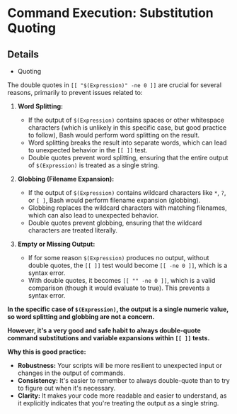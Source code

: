 # Command Execution: Substitution Quoting

## Details
- Quoting

The double quotes in `[[ "$(Expression)" -ne 0 ]]` are crucial for several reasons, primarily to prevent issues related to:

1.  **Word Splitting:**
    * If the output of `$(Expression)` contains spaces or other whitespace characters (which is unlikely in this specific case, but good practice to follow), Bash would perform word splitting on the result.
    * Word splitting breaks the result into separate words, which can lead to unexpected behavior in the `[[ ]]` test.
    * Double quotes prevent word splitting, ensuring that the entire output of `$(Expression)` is treated as a single string.

2.  **Globbing (Filename Expansion):**
    * If the output of `$(Expression)` contains wildcard characters like `*`, `?`, or `[ ]`, Bash would perform filename expansion (globbing).
    * Globbing replaces the wildcard characters with matching filenames, which can also lead to unexpected behavior.
    * Double quotes prevent globbing, ensuring that the wildcard characters are treated literally.

3.  **Empty or Missing Output:**
    * If for some reason `$(Expression)` produces no output, without double quotes, the `[[ ]]` test would become `[[ -ne 0 ]]`, which is a syntax error.
    * With double quotes, it becomes `[[ "" -ne 0 ]]`, which is a valid comparison (though it would evaluate to true). This prevents a syntax error.

**In the specific case of `$(Expression)`, the output is a single numeric value, so word splitting and globbing are not a concern.**

**However, it's a very good and safe habit to always double-quote command substitutions and variable expansions within `[[ ]]` tests.**

**Why this is good practice:**

* **Robustness:** Your scripts will be more resilient to unexpected input or changes in the output of commands.
* **Consistency:** It's easier to remember to always double-quote than to try to figure out when it's necessary.
* **Clarity:** It makes your code more readable and easier to understand, as it explicitly indicates that you're treating the output as a single string.
